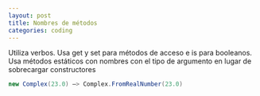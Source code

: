 ```yaml
---
layout: post
title: Nombres de métodos
categories: coding
---
```


Utiliza verbos. <!--more-->
Usa get y set para métodos de acceso e is para booleanos. Usa métodos estáticos con nombres con el tipo de argumento en lugar de sobrecargar constructores

```csharp
new Complex(23.0) –> Complex.FromRealNumber(23.0)
```
